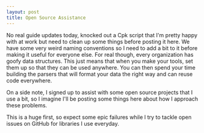 ```yaml
---
layout: post
title: Open Source Assistance
---
```


No real guide updates today, knocked out a Cpk script that I'm pretty happy with at work but need to clean up some things before posting it here. We have some very weird naming conventions so I need to add a bit to it before making it useful for everyone else. For real though, every organization has goofy data structures. This just means that when you make your tools, set them up so that they can be used anywhere. You can then spend your time building the parsers that will format your data the right way and can reuse code everywhere.

On a side note, I signed up to assist with some open source projects that I use a bit, so I imagine I'll be posting some things here about how I approach these problems.

This is a huge first, so expect some epic failures while I try to tackle open issues on GitHub for libraries I use everyday.
